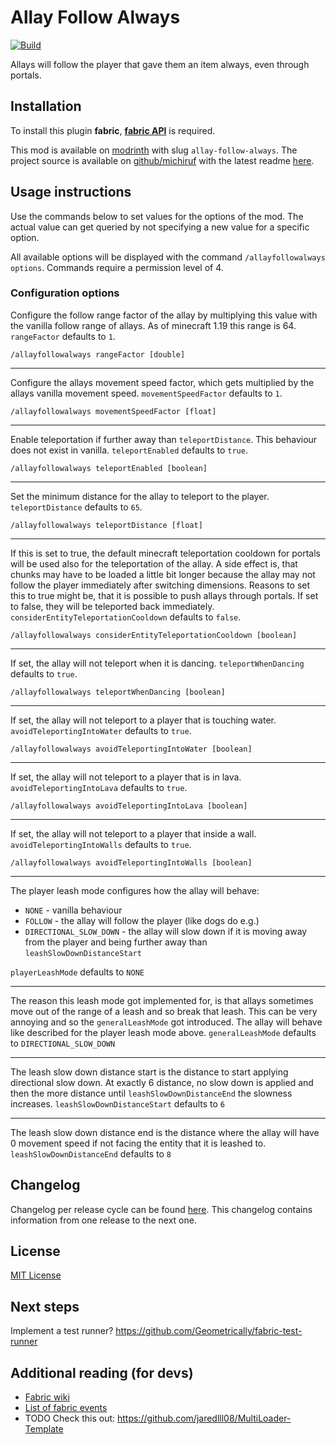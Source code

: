 # Allay Follow Always

[![Build](https://github.com/michiruf/MCAllayFollowAlways/actions/workflows/build.yml/badge.svg)](https://github.com/michiruf/MCAllayFollowAlways/actions/workflows/build.yml)

Allays will follow the player that gave them an item always, even through portals.


## Installation

To install this plugin **fabric**, **[fabric API](https://modrinth.com/mod/fabric-api)** is required.

This mod is available on [modrinth](https://modrinth.com/mod/allay-follow-always) with slug `allay-follow-always`.
The project source is available on [github/michiruf](https://github.com/michiruf/MCAllayFollowAlways) with the latest
readme [here](https://github.com/michiruf/MCAllayFollowAlways/blob/master/README.md).


## Usage instructions

Use the commands below to set values for the options of the mod.
The actual value can get queried by not specifying a new value for a specific option.

All available options will be displayed with the command `/allayfollowalways options`.
Commands require a permission level of 4.


### Configuration options

Configure the follow range factor of the allay by multiplying this value with the vanilla follow range of allays.
As of minecraft 1.19 this range is 64.
`rangeFactor` defaults to `1`.
```
/allayfollowalways rangeFactor [double]
```

---
Configure the allays movement speed factor, which gets multiplied by the allays vanilla movement speed.
`movementSpeedFactor` defaults to `1`.
```
/allayfollowalways movementSpeedFactor [float]
```

---
Enable teleportation if further away than `teleportDistance`. This behaviour does not exist in vanilla.
`teleportEnabled` defaults to `true`.
```
/allayfollowalways teleportEnabled [boolean]
```

---
Set the minimum distance for the allay to teleport to the player.
`teleportDistance` defaults to `65`.
```
/allayfollowalways teleportDistance [float]
```

---
If this is set to true, the default minecraft teleportation cooldown for portals will be used also for the teleportation of the allay.
A side effect is, that chunks may have to be loaded a little bit longer because the allay may not follow the player immediately after
switching dimensions. 
Reasons to set this to true might be, that it is possible to push allays through portals. If set to false, they will be teleported back immediately.
`considerEntityTeleportationCooldown` defaults to `false`.
```
/allayfollowalways considerEntityTeleportationCooldown [boolean]
```

---
If set, the allay will not teleport when it is dancing.
`teleportWhenDancing` defaults to `true`.
```
/allayfollowalways teleportWhenDancing [boolean]
```

---
If set, the allay will not teleport to a player that is touching water.
`avoidTeleportingIntoWater` defaults to `true`.
```
/allayfollowalways avoidTeleportingIntoWater [boolean]
```

---
If set, the allay will not teleport to a player that is in lava.
`avoidTeleportingIntoLava` defaults to `true`.
```
/allayfollowalways avoidTeleportingIntoLava [boolean]
```

---
If set, the allay will not teleport to a player that inside a wall.
`avoidTeleportingIntoWalls` defaults to `true`.
```
/allayfollowalways avoidTeleportingIntoWalls [boolean]
```

---
The player leash mode configures how the allay will behave:

* `NONE` - vanilla behaviour
* `FOLLOW` - the allay will follow the player (like dogs do e.g.)
* `DIRECTIONAL_SLOW_DOWN` - the allay will slow down if it is moving away from the player and being further away 
  than `leashSlowDownDistanceStart`

`playerLeashMode` defaults to `NONE`

---
The reason this leash mode got implemented for, is that allays sometimes move out of the range of a leash and so break
that leash. This can be very annoying and so the `generalLeashMode` got introduced. The allay will behave like described
for the player leash mode above.
`generalLeashMode` defaults to `DIRECTIONAL_SLOW_DOWN`

---
The leash slow down distance start is the distance to start applying directional slow down. At exactly 6 distance, no
slow down is applied and then the more distance until `leashSlowDownDistanceEnd` the slowness increases.
`leashSlowDownDistanceStart` defaults to `6`

---
The leash slow down distance end is the distance where the allay will have 0 movement speed if not facing the entity 
that it is leashed to.
`leashSlowDownDistanceEnd` defaults to `8`


## Changelog

Changelog per release cycle can be found [here](https://github.com/michiruf/MCAllayFollowAlways/blob/master/CHANGELOG.md).
This changelog contains information from one release to the next one.


## License

[MIT License](https://github.com/michiruf/MCAllayFollowAlways/blob/master/LICENSE)


## Next steps

Implement a test runner?
https://github.com/Geometrically/fabric-test-runner


## Additional reading (for devs)

* [Fabric wiki](https://fabricmc.net/wiki/start)
* [List of fabric events](https://docs.wispforest.io/fabric-events/)
* TODO Check this out: https://github.com/jaredlll08/MultiLoader-Template
